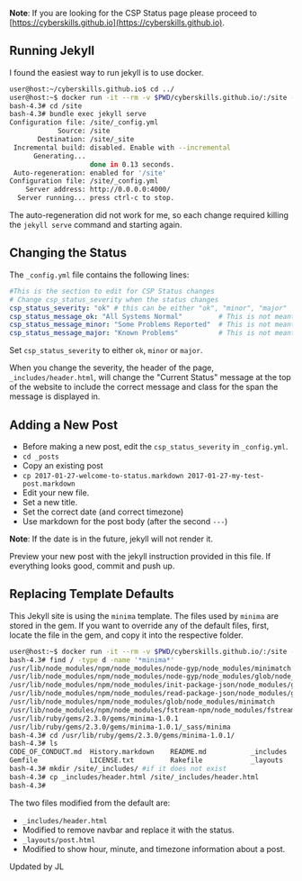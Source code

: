 
**Note**: If you are looking for the CSP Status page please proceed to
[https://cyberskills.github.io](https://cyberskills.github.io).

## Running Jekyll

I found the easiest way to run jekyll is to use docker.

```bash
user@host:~/cyberskills.github.io$ cd ../
user@host:~$ docker run -it --rm -v $PWD/cyberskills.github.io/:/site -p 4000:4000 jekyll/jekyll bash
bash-4.3# cd /site
bash-4.3# bundle exec jekyll serve
Configuration file: /site/_config.yml
            Source: /site
       Destination: /site/_site
 Incremental build: disabled. Enable with --incremental
      Generating...
                    done in 0.13 seconds.
 Auto-regeneration: enabled for '/site'
Configuration file: /site/_config.yml
    Server address: http://0.0.0.0:4000/
  Server running... press ctrl-c to stop.
```
The auto-regeneration did not work for me, so each change required killing the `jekyll serve` command and starting again.

## Changing the Status

The `_config.yml` file contains the following lines:

```yaml
#This is the section to edit for CSP Status changes
# Change csp_status_severity when the status changes
csp_status_severity: "ok" # this can be either "ok", "minor", "major"
csp_status_message_ok: "All Systems Normal"         # This is not meant to be changed often
csp_status_message_minor: "Some Problems Reported"  # This is not meant to be changed often
csp_status_message_major: "Known Problems"          # This is not meant to be changed often
```

Set `csp_status_severity` to either `ok`, `minor` or `major`.

When you change the severity, the header of the page, `_includes/header.html`, will change the "Current Status" message at the top of the website to include the correct message and class for the span the message is displayed in.

## Adding a New Post

 - Before making a new post, edit the `csp_status_severity` in `_config.yml`.
 - `cd _posts`
 - Copy an existing post
  - `cp 2017-01-27-welcome-to-status.markdown 2017-01-27-my-test-post.markdown`
 - Edit your new file.
  - Set a new title.
  - Set the correct date (and correct timezone)
  - Use markdown for the post body (after the second `---`)


 **Note**: If the date is in the future, jekyll will not render it.

 Preview your new post with the jekyll instruction provided in this file. If everything looks good, commit and push up.



## Replacing Template Defaults

This Jekyll site is using the `minima` template. The files used by `minima` are stored in the gem. If you want to override any of the default files, first, locate the file in the gem, and copy it into the respective folder.

```bash
user@host:~$ docker run -it --rm -v $PWD/cyberskills.github.io/:/site -p 4000:4000 jekyll/jekyll bash
bash-4.3# find / -type d -name '*minima*'
/usr/lib/node_modules/npm/node_modules/node-gyp/node_modules/minimatch
/usr/lib/node_modules/npm/node_modules/node-gyp/node_modules/glob/node_modules/minimatch
/usr/lib/node_modules/npm/node_modules/init-package-json/node_modules/glob/node_modules/minimatch
/usr/lib/node_modules/npm/node_modules/read-package-json/node_modules/glob/node_modules/minimatch
/usr/lib/node_modules/npm/node_modules/glob/node_modules/minimatch
/usr/lib/node_modules/npm/node_modules/fstream-npm/node_modules/fstream-ignore/node_modules/minimatch
/usr/lib/ruby/gems/2.3.0/gems/minima-1.0.1
/usr/lib/ruby/gems/2.3.0/gems/minima-1.0.1/_sass/minima
bash-4.3# cd /usr/lib/ruby/gems/2.3.0/gems/minima-1.0.1/
bash-4.3# ls
CODE_OF_CONDUCT.md  History.markdown    README.md           _includes           _sass               minima.gemspec
Gemfile             LICENSE.txt         Rakefile            _layouts            example
bash-4.3# mkdir /site/_includes/ #if it does not exist
bash-4.3# cp _includes/header.html /site/_includes/header.html
bash-4.3#
```


The two files modified from the default are:

 - `_includes/header.html`
  - Modified to remove navbar and replace it with the status.
 - `_layouts/post.html`
  - Modified to show hour, minute, and timezone information about a post.

Updated by JL
